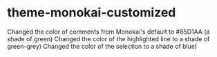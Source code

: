 # theme-monokai-customized
Changed the color of comments from Monokai's default to #85D1AA (a shade of green)
Changed the color of the highlighted line to a shade of green-grey)
Changed the color of the selection to a shade of blue)
